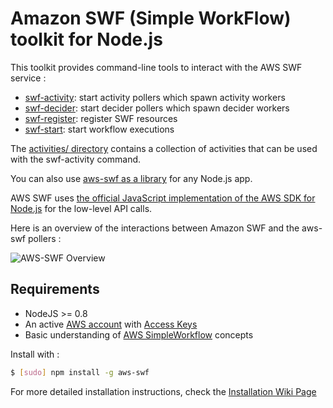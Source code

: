 # Amazon SWF (Simple WorkFlow) toolkit for Node.js

This toolkit provides command-line tools to interact with the AWS SWF service :

* [swf-activity](https://github.com/neyric/aws-swf/wiki/swf-activity-command): start activity pollers which spawn activity workers
* [swf-decider](https://github.com/neyric/aws-swf/wiki/swf-decider): start decider pollers which spawn decider workers
* [swf-register](https://github.com/neyric/aws-swf/wiki/swf-register): register SWF resources
* [swf-start](https://github.com/neyric/aws-swf/wiki/swf-start): start workflow executions

The [activities/ directory](https://github.com/neyric/aws-swf/tree/master/activities) contains a collection of activities that can be used with the swf-activity command.

You can also use [aws-swf as a library](https://github.com/neyric/aws-swf/wiki/Library-Usage) for any Node.js app.

AWS SWF uses [the official JavaScript implementation of the AWS SDK for Node.js](http://aws.amazon.com/documentation/sdkfornodejs/) for the low-level API calls.

Here is an overview of the interactions between Amazon SWF and the aws-swf pollers :

![AWS-SWF Overview](/neyric/aws-swf/raw/master/diagram.png "AWS-SWF Overview")


## Requirements

 * NodeJS >= 0.8
 * An active [AWS account](http://aws.amazon.com/) with [Access Keys](http://docs.amazonwebservices.com/AWSSecurityCredentials/1.0/AboutAWSCredentials.html#AccessKeys)
 * Basic understanding of [AWS SimpleWorkflow](http://aws.amazon.com/en/documentation/swf/) concepts


Install with :

````sh
$ [sudo] npm install -g aws-swf
````

For more detailed installation instructions, check the [Installation Wiki Page](https://github.com/neyric/aws-swf/wiki/Installation)